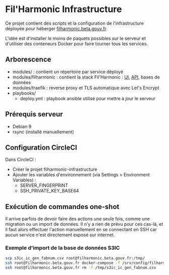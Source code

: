 # Fil'Harmonic Infrastructure

Ce projet contient des scripts et la configuration de l'infrastructure déployée pour héberger [filharmonic.beta.gouv.fr](https://filharmonic.beta.gouv.fr).

L'idée est d'installer le moins de paquets possibles sur le serveur et d'utiliser des conteneurs Docker pour faire tourner tous les services.


## Arborescence

- modules/ : contient un répertoire par service déployé
- modules/filharmonic : contient la stack Fil'Harmonic : [UI](https://github.com/MTES-MCT/filharmonic-ui), [API](https://github.com/MTES-MCT/filharmonic-api), bases de données
- modules/traefik : reverse proxy et TLS automatique avec Let's Encrypt
- playbooks/
  - deploy.yml : playbook ansible utilisé pour mettre à jour le serveur


## Prérequis serveur

- Debian 9
- rsync (installé manuellement)


## Configuration CircleCI

Dans CircleCI :
- Créer le projet filharmonic-infrastructure
- Ajouter les variables d'environnement (via Settings > Environment Variables) :
  - SERVER_FINGERPRINT
  - SSH_PRIVATE_KEY_BASE64


## Exécution de commandes one-shot

Il arrive parfois de devoir faire des actions une seule fois, comme une migration ou un import de données.
Il n'y a rien de prévu pour ces cas-là, et il faut alors effectuer l'action manuellement en se connectant en SSH car aucun service n'est directement exposé sur internet.


### Exemple d'import de la base de données S3IC

```sh
scp s3ic_ic_gen_fabnum.csv root@filharmonic.beta.gouv.fr:/tmp/
ssh root@filharmonic.beta.gouv.fr docker-compose -f /srv/config/filharmonic/docker-compose.yml run --rm -v "/tmp/s3ic_ic_gen_fabnum.csv:/data.csv:ro" api filharmonic-api -import-etablissements /data.csv
ssh root@filharmonic.beta.gouv.fr rm -f /tmp/s3ic_ic_gen_fabnum.csv
```
